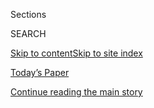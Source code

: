 <div id="app">

<div>

<div class="NYTAppHideMasthead css-1r6wvpq e1suatyy0">

<div class="section css-ui9rw0 e1suatyy2">

<div class="css-eph4ug er09x8g0">

<div class="css-6n7j50">

</div>

<span class="css-1dv1kvn">Sections</span>

<div class="css-10488qs">

<span class="css-1dv1kvn">SEARCH</span>

</div>

[Skip to content](#site-content)[Skip to site
index](#site-index)

</div>

<div class="css-10698na e1huz5gh0">

</div>

</div>

<div id="masthead-bar-one" class="section hasLinks css-15hmgas e1csuq9d3">

<div class="css-uqyvli e1csuq9d0">

</div>

<div class="css-1uqjmks e1csuq9d1">

</div>

<div class="css-9e9ivx">

[](https://myaccount.nytimes.com/auth/login?response_type=cookie&client_id=vi)

</div>

<div class="css-1bvtpon e1csuq9d2">

[Today’s Paper](https://www.nytimes.com/section/todayspaper)

</div>

</div>

</div>

</div>

<div data-aria-hidden="false">

<div id="site-content" data-role="main">

<div id="top-wrapper" class="css-15p45cc eaca97t0" type="top">

<div id="top-slug" class="css-19x0jxb eaca97t1" hidden="">

Advertisement

</div>

[Continue reading the main
story](#after-top)

<div class="ad top-wrapper" style="text-align:center;height:100%;display:block;min-height:90px">

<div id="top" class="place-ad" data-position="top" data-size-key="top">

</div>

</div>

<div id="after-top">

</div>

</div>

<div id="byline" class="section css-15h4p1b e9abtgs0">

<div class="css-1j21atc e1svk9qx1">

<div class="css-nfcc9b e1svk9qx3">

<div class="css-cnx41t">

![Portrait of Emily
Cochrane](https://static01.nyt.com/images/2018/11/28/multimedia/author-emily-cochrane/author-emily-cochrane-thumbLarge-v3.png)

</div>

<div class="css-vl9dhg e1svk9qx5">

<div class="css-1nrhkj6 e1svk9qx6">

# Emily Cochrane

</div>

## <span></span>

Emily Cochrane is a reporter in the Washington bureau of The New York
Times, covering Congress. She was raised in Miami and graduated from the
University of Florida.

</div>

</div>

</div>

<div>

<div id="mid1-wrapper" class="css-1mn4oms eaca97t0" type="rank">

<div id="mid1-slug" class="css-1tag3rd eaca97t1">

Advertisement

</div>

[Continue reading the main
story](#after-mid1)

<div id="mid1" class="ad mid1-wrapper" style="text-align:center;height:100%;display:block">

</div>

<div id="after-mid1">

</div>

</div>

</div>

<div class="css-185go5a e1o5byef0">

<div class="css-15cbhtu">

  - [Latest](#stream-panel)
  - <span class="css-6n7j50">Search</span>
    <div class="control">
    <div class="label-container css-1dv1kvn">
    Search
    </div>
    <div class="css-wm4t3d">
    **<span id="clear-search-input" class="css-1dv1kvn">Clear this text
    input</span>
    </div>
    </div>
    <span class="css-1iovbfw"></span>

<div id="stream-panel" class="section css-8msx5b e1jz0cab1">

<div class="css-13mho3u">

1.  
    
    <div class="css-1cp3ece">
    
    <div class="css-1l4spti">
    
    [](/2020/08/01/us/politics/trump-suburban-voters-republicans-house.html)
    
    <div class="css-79elbk">
    
    ![](https://static01.nyt.com/images/2020/07/30/us/politics/01dc-repubs1/00dc-repubs1-thumbWide.jpg?quality=75&auto=webp&disable=upscale)
    
    </div>
    
    ## Alienated by Trump, Suburban Voters Sour on G.O.P. in Battle for the House
    
    House Republicans are on the defensive in suburban strongholds as
    voters reject President Trump’s handling of the coronavirus.
    
    <div class="css-1nqbnmb ea5icrr0">
    
    By <span class="css-1n7hynb">Emily Cochrane <span>and</span> Catie
    Edmondson</span>
    
    </div>
    
    </div>
    
    <div class="css-1lc2l26 e1xfvim33">
    
    </div>
    
    </div>

2.  
    
    <div class="css-1cp3ece">
    
    <div class="css-1l4spti">
    
    [](/2020/07/31/us/politics/white-house-congress-relief-plan-jobless-aid.html)
    
    <div class="css-79elbk">
    
    ![](https://static01.nyt.com/images/2020/07/31/us/politics/31dc-virus-cong/merlin_175160493_fd20e84b-c6d8-43b4-8450-d1067875391b-thumbWide.jpg?quality=75&auto=webp&disable=upscale)
    
    </div>
    
    ## White House and Congress Clash on Relief Plan as Jobless Aid Expires
    
    President Trump and Democrats blamed each other for the lapse of
    $600-per-week federal unemployment benefits, risking further
    economic pain and a voter backlash for failing to act.
    
    <div class="css-1nqbnmb ea5icrr0">
    
    By <span class="css-1n7hynb">Emily
    Cochrane</span>
    
    </div>
    
    </div>
    
    <div class="css-1lc2l26 e1xfvim33">
    
    </div>
    
    </div>

3.  
    
    <div class="css-1cp3ece">
    
    <div class="css-1l4spti">
    
    [](/2020/07/30/us/politics/senate-virus-aid.html)
    
    <div class="css-79elbk">
    
    ![](https://static01.nyt.com/images/2020/07/30/us/politics/30dc-virus-cong/merlin_175125483_766e94d2-b4cf-4291-bfa2-ec789bf05792-thumbWide.jpg?quality=75&auto=webp&disable=upscale)
    
    </div>
    
    ## With Jobless Aid Set to Lapse, Lawmakers Fail to Agree on Extension
    
    Senate Republicans forced the chamber to begin moving forward with
    an extension of unemployment benefits that expire on Friday, but
    there was no agreement on a measure to do so.
    
    <div class="css-1nqbnmb ea5icrr0">
    
    By <span class="css-1n7hynb">Emily
    Cochrane</span>
    
    </div>
    
    </div>
    
    <div class="css-1lc2l26 e1xfvim33">
    
    </div>
    
    </div>

4.  
    
    <div class="css-1cp3ece">
    
    <div class="css-1l4spti">
    
    [](/2020/07/29/business/economy/virus-aid-trump.html)
    
    <div class="css-79elbk">
    
    ![](https://static01.nyt.com/images/2020/07/29/us/politics/29dc-virus-cong2/merlin_175079799_6a0adc4a-89d0-434a-81a6-e4696eb8bcca-thumbWide.jpg?quality=75&auto=webp&disable=upscale)
    
    </div>
    
    ## As Trump Undercuts Aid Talks, White House Says Extra Jobless Benefits Will Lapse
    
    President Trump signaled that he was not interested in a broad
    economic recovery package that would have to be negotiated with
    Democrats, saying he preferred a narrower plan.
    
    <div class="css-1nqbnmb ea5icrr0">
    
    By <span class="css-1n7hynb">Emily Cochrane <span>and</span> Jim
    Tankersley</span>
    
    </div>
    
    </div>
    
    <div class="css-1lc2l26 e1xfvim33">
    
    </div>
    
    </div>

5.  
    
    <div class="css-1cp3ece">
    
    <div class="css-1l4spti">
    
    [](/2020/07/28/us/politics/republicans-trump-fbi-building-virus-relief-bill.html)
    
    <div class="css-79elbk">
    
    ![](https://static01.nyt.com/images/2020/07/28/us/politics/28dc-fbibuilding/merlin_170583513_c37ef2fb-df6d-4722-a4e1-fef9da1ffe8f-thumbWide.jpg?quality=75&auto=webp&disable=upscale)
    
    </div>
    
    ## ‘I Just Don’t Get It’: Republicans Balk at Funding F.B.I. Building in Virus Bill
    
    Another chapter in President Trump’s quest to shape the future of
    the J. Edgar Hoover Building seemed over as Republicans distanced
    themselves from the administration’s $1.75 billion demand.
    
    <div class="css-1nqbnmb ea5icrr0">
    
    By <span class="css-1n7hynb">Katie Rogers <span>and</span> Emily
    Cochrane</span>
    
    </div>
    
    </div>
    
    <div class="css-1lc2l26 e1xfvim33">
    
    </div>
    
    </div>

6.  
    
    <div class="css-1cp3ece">
    
    <div class="css-1l4spti">
    
    [](/2020/07/28/business/us-lawmakers-deliberate-over-another-aid-package.html)
    
    <div class="css-79elbk">
    
    ![](https://static01.nyt.com/images/2020/07/28/business/28-markets-brf-washingtonstimulus/28-markets-brf-washingtonstimulus-thumbWide.jpg?quality=75&auto=webp&disable=upscale)
    
    </div>
    
    ## U.S. lawmakers deliberate over another aid package.
    
    <div class="css-1nqbnmb ea5icrr0">
    
    By <span class="css-1n7hynb">Emily Cochrane <span>and</span> Jim
    Tankersley</span>
    
    </div>
    
    </div>
    
    <div class="css-1lc2l26 e1xfvim33">
    
    </div>
    
    </div>

7.  
    
    <div class="css-1cp3ece">
    
    <div class="css-1l4spti">
    
    [](/2020/07/28/us/politics/coronavirus-relief-bills-house-senate.html)
    
    <div class="css-79elbk">
    
    ![](https://static01.nyt.com/images/2020/07/27/us/politics/27dc-virus-explainer-sub/merlin_175014996_2f21e529-b224-4294-91e2-c772debcb1a2-thumbWide.jpg?quality=75&auto=webp&disable=upscale)
    
    </div>
    
    ## Here Are the Differences Between the House and Senate Coronavirus Relief Bills
    
    Lawmakers will have to bridge significant policy gaps to reach an
    election-year agreement on how to best provide relief to businesses
    and families still reeling from the pandemic.
    
    <div class="css-1nqbnmb ea5icrr0">
    
    By <span class="css-1n7hynb">Emily
    Cochrane</span>
    
    </div>
    
    </div>
    
    <div class="css-1lc2l26 e1xfvim33">
    
    </div>
    
    </div>

8.  
    
    <div class="css-1cp3ece">
    
    <div class="css-1l4spti">
    
    [](/2020/07/27/us/politics/republicans-jobless-aid.html)
    
    <div class="css-79elbk">
    
    ![](https://static01.nyt.com/images/2020/07/27/us/politics/27dc-virus-cong-sub/27dc-virus-cong-thumbWide.jpg?quality=75&auto=webp&disable=upscale)
    
    </div>
    
    ## As Republicans Embrace Cut in Jobless Aid, Divisions Weaken Their Leverage
    
    The proposal comes after Republicans struggled to iron out their
    policy differences with the administration and each other. Democrats
    are all but guaranteed to reject the offer.
    
    <div class="css-1nqbnmb ea5icrr0">
    
    By <span class="css-1n7hynb">Emily Cochrane <span>and</span> Jim
    Tankersley</span>
    
    </div>
    
    </div>
    
    <div class="css-1lc2l26 e1xfvim33">
    
    </div>
    
    </div>

9.  
    
    <div class="css-1cp3ece">
    
    <div class="css-1l4spti">
    
    [](/live/2020/07/27/business/stock-market-today-coronavirus/republicans-want-to-slash-600-unemployment-payments-to-200)
    
    <div class="css-79elbk">
    
    ![](https://static01.nyt.com/images/2020/07/27/opinion/27-markets-brf-unemploymentbenefits1/merlin_174978804_c5832afa-6529-4c64-9657-3b3cd83b56f1-thumbWide.jpg?quality=75&auto=webp&disable=upscale)
    
    </div>
    
    ## Republicans want to slash $600 unemployment payments to $200.
    
    <div class="css-1nqbnmb ea5icrr0">
    
    By <span class="css-1n7hynb">Nicholas Fandos <span>and</span> Emily
    Cochrane</span>
    
    </div>
    
    </div>
    
    <div class="css-1lc2l26 e1xfvim33">
    
    </div>
    
    </div>

10. 
    
    <div class="css-1cp3ece">
    
    <div class="css-1l4spti">
    
    [](/2020/07/26/us/politics/coronavirus-stimulus-bill-unemployment.html)
    
    <div class="css-79elbk">
    
    ![](https://static01.nyt.com/images/2020/07/26/us/politics/26dc-virus-cong/26dc-virus-cong-thumbWide.jpg?quality=75&auto=webp&disable=upscale)
    
    </div>
    
    ## Trump Officials Float Idea of Narrow Bill to Extend Unemployment Benefits
    
    The proposal on the eve of Republicans’ unveiling of a larger aid
    bill amounts to a concession that the two parties are unlikely to
    reach a deal before benefits expire.
    
    <div class="css-1nqbnmb ea5icrr0">
    
    By <span class="css-1n7hynb">Nicholas Fandos <span>and</span> Emily
    Cochrane</span>
    
    </div>
    
    </div>
    
    <div class="css-1lc2l26 e1xfvim33">
    
    </div>
    
    </div>

<div class="css-13mho3u">

<div class="css-1t62hi8">

<div class="css-1stvaey">

Show
More

<div>

<div style="border:0;clip:rect(0 0 0 0);height:1px;margin:-1px;overflow:hidden;white-space:nowrap;padding:0;width:1px;position:absolute" data-role="log" data-aria-live="assertive">

</div>

<div style="border:0;clip:rect(0 0 0 0);height:1px;margin:-1px;overflow:hidden;white-space:nowrap;padding:0;width:1px;position:absolute" data-role="log" data-aria-live="assertive">

</div>

<div style="border:0;clip:rect(0 0 0 0);height:1px;margin:-1px;overflow:hidden;white-space:nowrap;padding:0;width:1px;position:absolute" data-role="log" data-aria-live="polite">

</div>

<div style="border:0;clip:rect(0 0 0 0);height:1px;margin:-1px;overflow:hidden;white-space:nowrap;padding:0;width:1px;position:absolute" data-role="log" data-aria-live="polite">

</div>

</div>

</div>

</div>

</div>

</div>

<div class="css-g6hk37 supplemental">

<div id="mid2-wrapper" class="css-10wkyv7 eaca97t0" type="lede">

<div id="mid2-slug" class="css-1tag3rd eaca97t1">

Advertisement

</div>

[Continue reading the main
story](#after-mid2)

<div id="mid2" class="ad mid2-wrapper" style="text-align:center;height:100%;display:block;min-height:250px">

</div>

<div id="after-mid2">

</div>

</div>

## Follow Elsewhere

<div class="module-body">

  - [**<span data-aria-hidden="true">ESCochrane</span><span class="css-1dv1kvn">twitter
    page for ESCochrane</span>](https://twitter.com/ESCochrane)

</div>

## Feedback? Questions?

<div class="css-hftqp3">

Include your name, the article headline, and your message.

</div>

Email Author

</div>

</div>

</div>

</div>

</div>

</div>

## Site Index

<div>

</div>

## Site Information Navigation

  - [© <span>2020</span> <span>The New York Times
    Company</span>](https://help.nytimes.com/hc/en-us/articles/115014792127-Copyright-notice)

<!-- end list -->

  - [NYTCo](https://www.nytco.com/)
  - [Contact
    Us](https://help.nytimes.com/hc/en-us/articles/115015385887-Contact-Us)
  - [Work with us](https://www.nytco.com/careers/)
  - [Advertise](https://nytmediakit.com/)
  - [T Brand Studio](http://www.tbrandstudio.com/)
  - [Your Ad
    Choices](https://www.nytimes.com/privacy/cookie-policy#how-do-i-manage-trackers)
  - [Privacy](https://www.nytimes.com/privacy)
  - [Terms of
    Service](https://help.nytimes.com/hc/en-us/articles/115014893428-Terms-of-service)
  - [Terms of
    Sale](https://help.nytimes.com/hc/en-us/articles/115014893968-Terms-of-sale)
  - [Site
    Map](https://spiderbites.nytimes.com)
  - [Help](https://help.nytimes.com/hc/en-us)
  - [Subscriptions](https://www.nytimes.com/subscription?campaignId=37WXW)

</div>

</div>
